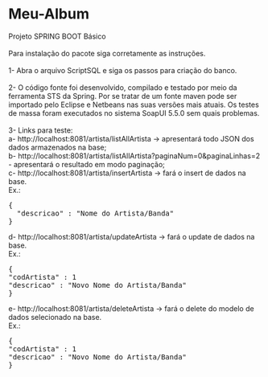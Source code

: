 # Meu-Album
Projeto SPRING BOOT Básico<br/><br/>
Para instalação do pacote siga corretamente as instruções.<br/><br/>
1- Abra o arquivo ScriptSQL e siga os passos para criação do banco.<br/><br/>
2- O código fonte foi desenvolvido, compilado e testado por meio da ferramenta STS da Spring. Por se tratar de um fonte maven pode ser importado pelo Eclipse e Netbeans nas suas versões mais atuais. Os testes de massa foram executados no sistema SoapUI 5.5.0 sem quais problemas.<br/><br/>
3- Links para teste:<br/>
a- http://localhost:8081/artista/listAllArtista -> apresentará todo JSON dos dados armazenados na base;<br/>
b- http://localhost:8081/artista/listAllArtista?paginaNum=0&paginaLinhas=2 - apresentará o resultado em modo paginação;<br/>
c- http://localhost:8081/artista/insertArtista -> fará o insert de dados na base.<br/>
Ex.:<br/>
<pre>
{
  "descricao" : "Nome do Artista/Banda"
}
</pre>
d- http://localhost:8081/artista/updateArtista -> fará o update de dados na base.<br/>
Ex.:<br/>
<pre>
{
"codArtista" : 1
"descricao" : "Novo Nome do Artista/Banda"
}
</pre>
e- http://localhost:8081/artista/deleteArtista -> fará o delete do modelo de dados selecionado na base.<br/>
Ex.:<br/>
<pre>
{
"codArtista" : 1
"descricao" : "Novo Nome do Artista/Banda"
}
</pre>
